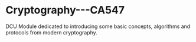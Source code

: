 # Cryptography---CA547
DCU Module dedicated to introducing some basic concepts, algorithms and protocols from modern cryptography.
